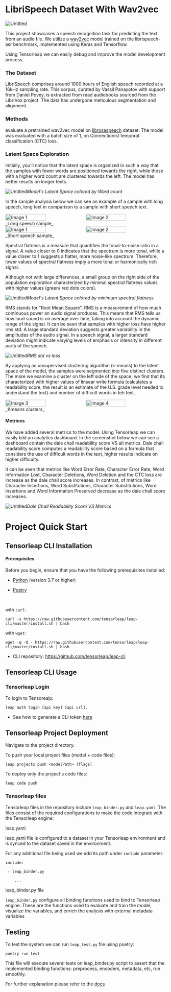 # LibriSpeech Dataset With Wav2vec

![Untitled](images/BackgroundImg2.png)

This project showcases a speech recognition task for predicting the text from an audio file. We utilize a 
[wav2vec](https://arxiv.org/abs/2006.11477) model trained on the librispeech-asr benchmark, implemented using Keras and 
Tensorflow.

Using Tensorleap we can easily debug and improve the model development process. 

### The Dataset

LibriSpeech comprises around 1000 hours of English speech recorded at a 16kHz sampling rate. This corpus, curated by 
Vassil Panayotov with support from Daniel Povey, is extracted from read audiobooks sourced from the LibriVox project. 
The data has undergone meticulous segmentation and alignment.

### Methods

evaluate a pretrained wav2vec model on [librosaspeech](https://www.openslr.org/12) dataset. The model was evaluated with a batch size of 1, on 
Connectionist temporal classification (CTC) loss.

### Latent Space Exploration

Initially, you'll notice that the latent space is organized in such a way that the samples with fewer words are 
positioned towards the right, while those with a higher word count are clustered towards the left.
The model has better results on longer texts.

![Untitled](images/dict_word_count.png)_Model's Latent Space colored by Word count_

In the sample analysis below we can see an example of a sample with long speech, long text in comparison to a 
sample with short speech text. 


<div style="display: flex;">
  <img src="images/long_speech_spectrogram.png" alt="Image 1" style="width: 50%;">
  <img src="images/long_speech_waveform.png" alt="Image 2" style="width: 50%;">
</div>
_Long speech sample_


<div style="display: flex;">
  <img src="images/short_speech_spectrogram.png" alt="Image 1" style="width: 50%;">
  <img src="images/short_speech_waveform.png" alt="Image 2" style="width: 50%;">
</div>
_Short speech sample_

Spectral flatness is a measure that quantifies the tonal-to-noise ratio in a signal. A value closer to 0 indicates that 
the spectrum is more tonal, while a value closer to 1 suggests a flatter, more noise-like spectrum. Therefore, lower 
values of spectral flatness imply a more tonal or harmonically rich signal.

Although not with large differences, a small group on the right side of the population exploration characterized by minimal spectral flatness 
values with higher values (green/ red dots colors).

![Untitled](images/spectral_flatness_min.png)_Model's Latent Space colored by minimum spectral flatness_

RMS stands for "Root Mean Square". RMS is a measurement of how much continuous power an audio signal produces. 
This means that RMS tells us how loud sound is on average over time, taking into account the dynamic range of the signal. 
It can be seen that samples with higher loss have higher rms std. 
A large standard deviation suggests greater variability in the amplitudes of the audio signal. 
In a speech signal, a larger standard deviation might indicate varying levels of emphasis or intensity in different 
parts of the speech.


![Untitled](images/rms_std_vs_loss.png)_RMS std vs loss_

By applying an unsupervised clustering algorithm (k-means) to the latent space of the model, the samples were segmented into five distinct clusters. 
The more we examine a cluster on the left side of the space, we find that its characterized with higher values of 
linsear write formula (calculates a readability score, the result is an estimate of the U.S. grade level needed to understand the text)
and number of difficult words in teh text.

<div style="display: flex;">
  <img src="images/kmeans_vs_difficult_words.png" alt="Image 3" style="width: 50%;">
  <img src="images/kmeans_vs_linsear_write_formula.png" alt="Image 4" style="width: 50%;">
</div>
_Kmeans clusters_

#### Metrices

We have added several metrics to the model. Using Tensorleap we can easily bild an analytics dashboard. In the screenshot 
below we can see a dashboard contain the dale chall readability score VS all metrics.
Dale chall readability score computes a readability score based on a formula that considers the use of difficult words 
in the text, higher results indicate on higher difficulty.

It can be seen that metrics like Word Error Rate, Character Error Rate, Word Information Lost, Character Deletions, 
Word Deletion and the CTC loss are increase as the dale chall score increases.
In contrast, of metrics like Character Insertions, Word Substitutions, Character Substitutions, Word Insertions and Word 
Information Preserved decrease as the dale chall score increases.

![Untitled](images/readability_text_dale_chall_readability_score.png)_Dale Chall Readability Score VS Metrics_


# Project Quick Start

## Tensorleap CLI Installation

#### Prerequisites

Before you begin, ensure that you have the following prerequisites installed:

- [Python](https://www.python.org/) (version 3.7 or higher)

- [Poetry](https://python-poetry.org/)

<br>

with `curl`:

```
curl -s https://raw.githubusercontent.com/tensorleap/leap-cli/master/install.sh | bash
```

with `wget`:

```
wget -q -O - https://raw.githubusercontent.com/tensorleap/leap-cli/master/install.sh | bash
```

- CLI repository: https://github.com/tensorleap/leap-cli

## Tensorleap CLI Usage

### Tensorleap Login

To login to Tensorealp:

```
leap auth login [api key] [api url].
```

- See how to generate a CLI token [here](https://docs.tensorleap.ai/platform/resources-management)

## Tensorleap Project Deployment

Navigate to the project directory.

To push your local project files (model + code files):
```
leap projects push <modelPath> [flags]
```
To deploy only the project's code files: 

```
leap code push
```

### Tensorleap files

Tensorleap files in the repository include `leap_binder.py` and `leap.yaml`. The files consist of the required configurations to make the code integrate with the Tensorleap engine:

leap.yaml

leap.yaml file is configured to a dataset in your Tensorleap environment and is synced to the dataset saved in the environment.

For any additional file being used we add its path under `include` parameter:

```
include:

 - leap_binder.py

    ...

```

leap_binder.py file

`leap_binder.py` configure all binding functions used to bind to Tensorleap engine. These are the functions used to evaluate and train the model, visualize the variables, and enrich the analysis with external metadata variables

## Testing

To test the system we can run `leap_test.py` file using poetry:

```
poetry run test
```

This file will execute several tests on leap_binder.py script to assert that the implemented binding functions: preprocess, encoders, metadata, etc, run smoothly.

For further explanation please refer to the [docs](https://docs.tensorleap.ai/)